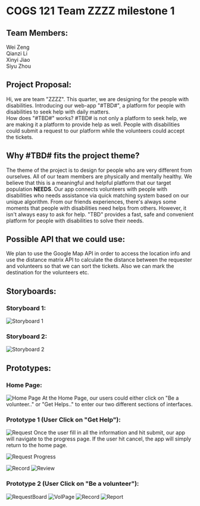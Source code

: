 # COGS 121 Team ZZZZ milestone 1

## Team Members:
  Wei Zeng  
  Qianzi Li  
  Xinyi Jiao  
  Siyu Zhou

## Project Proposal:
  Hi, we are team "ZZZZ". This quarter, we are designing for the people with
  disabilities.
  Introducing our web-app "#TBD#", a platform for people with disabilities to seek help with daily matters.  
  How does "#TBD#" works? #TBD# is not only a platform to seek help, we are making it a platform to provide help as well. People with disabilities could submit a request to our platform while the volunteers could accept the tickets.

## Why #TBD# fits the project theme?
  The theme of the project is to design for people who are very different from ourselves. All of our team members are physically and mentally healthy. We believe that this is a meaningful and helpful platform that our target population **NEEDS**. Our app connects volunteers with people with disabilities who needs assistance via quick matching system based on our unique algorithm. From our friends experiences, there's always some moments that people with disabilities need helps from others. However, it isn't always easy to ask for help. "TBD" provides a fast, safe and convenient platform for people with disabilities to solve their needs.

## Possible API that we could use:
  We plan to use the Google Map API in order to access the location info and use the distance matrix API to calculate the distance between the requester and volunteers so that we can sort the tickets. Also we can mark the destination for the volunteers etc.

## Storyboards:
### Storyboard 1:
  ![Storyboard 1](images/storyboard1.png)
### Storyboard 2:
  ![Storyboard 2](images/storyboard2.jpg)
## Prototypes:
### Home Page:
  ![Home Page](images/HomePage.jpg)
  At the Home Page, our users could either click on "Be a volunteer.." or "Get Helps.." to enter our two different sections of interfaces.  

### Prototype 1 (User Click on "Get Help"):
  ![Request](images/RequestPage.jpg)
  Once the user fill in all the information and hit submit, our app will navigate to the progress page. If the user hit cancel, the app will simply return to the home page.  

  ![Request Progress](images/RequestProg.jpg)

  ![Record](images/Record.jpg)
  ![Review](images/Review.jpg)

### Prototype 2 (User Click on "Be a volunteer"):
  ![RequestBoard](images/RequestBoard.jpg)
  ![VolPage](images/VolPage.jpg)
  ![Record](images/RecordVol.jpg)
  ![Report](images/Report.jpg)
